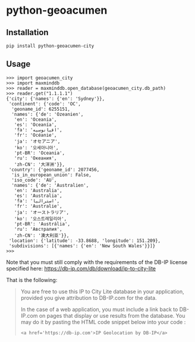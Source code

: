 # python-geoacumen

## Installation

```
pip install python-geoacumen-city
```

## Usage

```
>>> import geoacumen_city
>>> import maxminddb
>>> reader = maxminddb.open_database(geoacumen_city.db_path)
>>> reader.get("1.1.1.1")
{'city': {'names': {'en': 'Sydney'}},
 'continent': {'code': 'OC',
  'geoname_id': 6255151,
  'names': {'de': 'Ozeanien',
   'en': 'Oceania',
   'es': 'Oceanía',
   'fa': 'اقیانوسیه',
   'fr': 'Océanie',
   'ja': 'オセアニア',
   'ko': '오세아니아',
   'pt-BR': 'Oceania',
   'ru': 'Океания',
   'zh-CN': '大洋洲'}},
 'country': {'geoname_id': 2077456,
  'is_in_european_union': False,
  'iso_code': 'AU',
  'names': {'de': 'Australien',
   'en': 'Australia',
   'es': 'Australia',
   'fa': 'استرالیا',
   'fr': 'Australie',
   'ja': 'オーストラリア',
   'ko': '오스트레일리아',
   'pt-BR': 'Austrália',
   'ru': 'Австралия',
   'zh-CN': '澳大利亚'}},
 'location': {'latitude': -33.8688, 'longitude': 151.209},
 'subdivisions': [{'names': {'en': 'New South Wales'}}]}
>>>
```

Note that you must still comply with the requirements of the DB-IP license specified here: https://db-ip.com/db/download/ip-to-city-lite

That is the following:

> You are free to use this IP to City Lite database in your application, provided you give attribution to DB-IP.com for the data.
>
> In the case of a web application, you must include a link back to DB-IP.com on pages that display or use results from the database. You may do it by pasting the HTML code snippet below into your code :
>
> `<a href='https://db-ip.com'>IP Geolocation by DB-IP</a>`